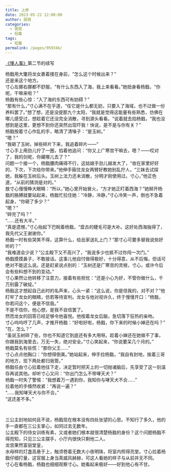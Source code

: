 ```yaml
---
title: 上岸
date: 2023-05-22 12:00:00
author: 斑斑
categories: 
  - 斑斑
  - 短篇
tags: 
  - 短篇
permalink: /pages/95934b/
---
```


[《懂人事》](/pages/e10ed1/)第二节的续写<!-- more -->

杨戬用大氅将龙女裹着搂在身前，“怎么这个时候出来？”  
还是来这个地方。  
寸心左挪右挪都不舒服，“有什么东西入了海，我上来看看。”她扭身看杨戬，“你呢，干嘛来啦？”  
杨戬有些心惊：“入了海的东西可有妨碍？”  
“那有什么，”寸心满不在乎道，“任它是什么都无妨，只要入了海域，也不过做一份养料罢了。”想了想，还是没提那九个太阳，“我就是觉得这能量有些熟悉，仿佛在哪儿感受过，想趁着它还没完全消散，寻到源头看看。“说着就去掐杨戬，“我也没想到是这里，更想不到你还突然出现吓我！快说，是不是与你有关？”  
杨戬按着寸心作乱的手，略清了清嗓子：“是玉树。”  
“嗯？”  
“我砸了玉树，掉些碎片下来，我追着碎片——”  
寸心手上用劲儿拧了一圈，掐着他追问：“你又上广寒宫干嘛去，嗯？——哎对了，我的剑呢，你藏哪儿去了？”  
问题一个接一个，杨戬腰肉痛得不行，这姑娘手劲儿越发大了，“收在家里好好的，下次，下次给你带来。”他伸手箍住龙女两臂好教她别乱拧人，“三妹去试探她，我躲在玉树后头。玉树上法力还未消散，分明才刚使用过。寸心，”他正色道，“从前的猜测是对的。”  
敖寸心慢慢睁大眼睛：“所以，”她心里开始冒火，“方才她正盯着西海？”她掰开杨戬的胳膊就要站起来，杨戬忙拉住她：“冷静，冷静，”寸心冷笑一声，倒也不急着起身，“你砸了多少？”  
“嗯？”  
“碎完了吗？”  
“……还有大半。”  
“真是遗憾，”寸心抬起下巴睨着杨戬，“盘古的睫毛可是大补。这好处西海独得了，我先代父王谢谢你。”  
杨戬一时有些哭笑不得，这算什么，给岳家送礼上门？“那寸心可要多替我说些好听的？”  
“我难道会少说？”公主殿下又不高兴了，“我说多少也抵不过你闯一次门。”  
杨戬摸摸鼻子，不敢接话。这事儿他自忖做得极好，十分得意，从不后悔，但话可绝对不能这么说。还是赶紧说点别的：“玉树还是广寒宫的灵根，寸心，或许今后会有些料想不到的变动。”  
寸心果然让他转移了注意力，接着有些担忧：“还是小心为好，不管你做什么，千万别露了破绽。”  
杨戬这才想起自己此时的名声来，心头一紧：“这么说，你是信我的，对不对？”他盯牢了龙女的眼睛，仿若等待宣判。龙女与他对视许久，终于慢慢开口：“杨戬，你若问这个，便是不信我。”  
不是不信你，他心想，是我不自信罢了。  
然而龙女的回答已经足够令他喜悦。他按着龙女后脑，急切落下狂热的亲吻。  
寸心呜呜哼了几声，才推开杨戬：“好啦好啦，杨戬，你下来的时候小婵还在吗？”  
“在，怎么？”  
“虽说玉树碎了些，你也不知道它到底还有多大用呀。趁着小婵还在她做不了事，你跟我到海里去，万无一失，绝对安全。”寸心笑起来，“你说要呆几个月的。”  
杨戬莫名有些慌：“那你父王……”  
寸心点点他胸口：“你想得倒美。”她站起来，伸手拉杨戬，“我自有封地，挨着三哥的地方，现下两处都归我管。”  
杨戬任由寸心拉着他往下走，决定暂时把天上的一切抛诸脑后，先享受了这一刻温存再说其他。却听寸心又问：“你出门怎么不带哮天犬？”  
杨戬一时失了警惕：“我想着万一遇到你，我知你与哮天犬不合……”  
拉着他的手倏然收紧：“再说一遍？”  
“……我知哮天犬与你不合。”  
“这还差不多。”

</br>

三公主封地如何且不说，杨戬现在根本没有四处张望的心思。不知行了多久，他的手一直都在三公主掌心，如同过去无数年。  
公主殿下的侍女训练有素，又或者她们根本就很清楚杨戬的身份？这个问题杨戬不得而知，只见三公主摆手，小厅内很快只剩他二人。  
龙宫果然富丽堂皇，  
水母样的灯盏高悬于上，触须卷着无数大小夜明珠，将室内照得亮堂。寸心拉着杨戬仔细打量，这官服上身当真威风赫赫，可这人看她的样子与从前并无不同。  
寸心在看杨戬，杨戬也细细观察寸心。她看起来极好——好到他心有不甘。  
